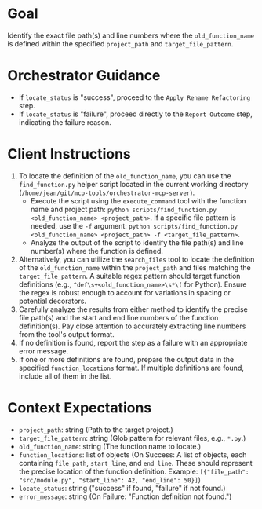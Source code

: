 # Goal
Identify the exact file path(s) and line numbers where the `old_function_name` is defined within the specified `project_path` and `target_file_pattern`.

# Orchestrator Guidance
*   If `locate_status` is "success", proceed to the `Apply Rename Refactoring` step.
*   If `locate_status` is "failure", proceed directly to the `Report Outcome` step, indicating the failure reason.

# Client Instructions
1.  To locate the definition of the `old_function_name`, you can use the `find_function.py` helper script located in the current working directory (`/home/jean/git/mcp-tools/orchestrator-mcp-server`).
    *   Execute the script using the `execute_command` tool with the function name and project path: `python scripts/find_function.py <old_function_name> <project_path>`. If a specific file pattern is needed, use the `-f` argument: `python scripts/find_function.py <old_function_name> <project_path> -f <target_file_pattern>`.
    *   Analyze the output of the script to identify the file path(s) and line number(s) where the function is defined.
2.  Alternatively, you can utilize the `search_files` tool to locate the definition of the `old_function_name` within the `project_path` and files matching the `target_file_pattern`. A suitable regex pattern should target function definitions (e.g., `^def\s+<old_function_name>\s*\(` for Python). Ensure the regex is robust enough to account for variations in spacing or potential decorators.
3.  Carefully analyze the results from either method to identify the precise file path(s) and the start and end line numbers of the function definition(s). Pay close attention to accurately extracting line numbers from the tool's output format.
4.  If no definition is found, report the step as a failure with an appropriate error message.
5.  If one or more definitions are found, prepare the output data in the specified `function_locations` format. If multiple definitions are found, include all of them in the list.

# Context Expectations
*   `project_path`: string (Path to the target project.)
*   `target_file_pattern`: string (Glob pattern for relevant files, e.g., `*.py`.)
*   `old_function_name`: string (The function name to locate.)
*   `function_locations`: list of objects (On Success: A list of objects, each containing `file_path`, `start_line`, and `end_line`. These should represent the precise location of the function definition. Example: `[{"file_path": "src/module.py", "start_line": 42, "end_line": 50}]`)
*   `locate_status`: string ("success" if found, "failure" if not found.)
*   `error_message`: string (On Failure: "Function definition not found.")
